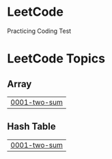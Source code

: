 # LeetCode
Practicing Coding Test

<!---LeetCode Topics Start-->
# LeetCode Topics
## Array
|  |
| ------- |
| [0001-two-sum](https://github.com/yoojanghun/LeetCode/tree/master/0001-two-sum) |
## Hash Table
|  |
| ------- |
| [0001-two-sum](https://github.com/yoojanghun/LeetCode/tree/master/0001-two-sum) |
<!---LeetCode Topics End-->